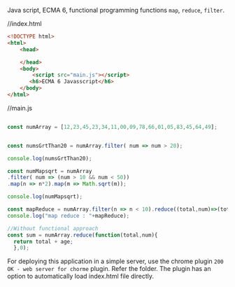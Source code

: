 Java script, ECMA 6, functional programming functions `map`, `reduce`, `filter`.

//index.html
```html
<!DOCTYPE html>
<html>
    <head>

    </head>
    <body>
        <script src="main.js"></script>
       <h6>ECMA 6 Javasscript</h6>
    </body>
</html>
```

//main.js
```js

const numArray = [12,23,45,23,34,11,00,09,78,66,01,05,83,45,64,49];


const numsGrtThan20 = numArray.filter( num => num > 20);

console.log(numsGrtThan20);

const numMapsqrt = numArray
.filter( num => (num > 10 && num < 50))
.map(n => n*2).map(m => Math.sqrt(m));

console.log(numMapsqrt);

const mapReduce = numArray.filter(n => n < 10).reduce((total,num)=>(total+num),0);
console.log("map reduce : "+mapReduce);

//Without functional approach
const sum = numArray.reduce(function(total,num){
  return total + age;
  },0);
```

For deploying this application in a simple server, use the chrome plugin `200 OK - web server for chorme` plugin. Refer the folder.
The plugin has an option to automatically load index.html file directly.
